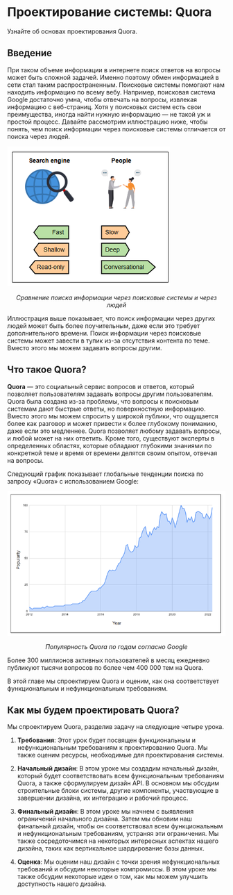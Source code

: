 # Проектирование системы: Quora

Узнайте об основах проектирования Quora.

## Введение

При таком объеме информации в интернете поиск ответов на вопросы может быть сложной задачей. Именно поэтому обмен информацией в сети стал
таким распространенным. Поисковые системы помогают нам находить информацию по всему вебу. Например, поисковая система Google достаточно
умна, чтобы отвечать на вопросы, извлекая информацию с веб-страниц. Хотя у поисковых систем есть свои преимущества, иногда найти нужную
информацию — не такой уж и простой процесс. Давайте рассмотрим иллюстрацию ниже, чтобы понять, чем поиск информации через поисковые системы
отличается от поиска через людей.

![img.png](img/img.png)

*<p align="center">Сравнение поиска информации через поисковые системы и через людей</p>*

Иллюстрация выше показывает, что поиск информации через других людей может быть более поучительным, даже если это требует дополнительного
времени. Поиск информации через поисковые системы может завести в тупик из-за отсутствия контента по теме. Вместо этого мы можем задавать
вопросы другим.

## Что такое Quora?

**Quora** — это социальный сервис вопросов и ответов, который позволяет пользователям задавать вопросы другим пользователям. Quora была
создана из-за проблемы, что вопросы к поисковым системам дают быстрые ответы, но поверхностную информацию. Вместо этого мы можем спросить у
широкой публики, что ощущается более как разговор и может привести к более глубокому пониманию, даже если это медленнее. Quora позволяет
любому задавать вопросы, и любой может на них ответить. Кроме того, существуют эксперты в определенных областях, которые обладают глубокими
знаниями по конкретной теме и время от времени делятся своим опытом, отвечая на вопросы.

Следующий график показывает глобальные тенденции поиска по запросу «Quora» с использованием Google:

![img_1.png](img/img_1.png)
*<p align="center">Популярность Quora по годам согласно Google</p>*

Более 300 миллионов активных пользователей в месяц ежедневно публикуют тысячи вопросов по более чем 400 000 тем на Quora.

В этой главе мы спроектируем Quora и оценим, как она соответствует функциональным и нефункциональным требованиям.

## Как мы будем проектировать Quora?

Мы спроектируем Quora, разделив задачу на следующие четыре урока.

1. **Требования**: Этот урок будет
   посвящен функциональным и нефункциональным требованиям к проектированию Quora. Мы также оценим ресурсы, необходимые для проектирования
   системы.

2. **Начальный дизайн**: В этом уроке мы
   создадим начальный дизайн, который будет соответствовать всем функциональным требованиям Quora, а также сформулируем дизайн API. В
   основном мы обсудим строительные блоки системы, другие компоненты, участвующие в завершении дизайна, их интеграцию и рабочий процесс.

3. **Финальный дизайн**: В этом уроке мы
   начнем с выявления ограничений начального дизайна. Затем мы обновим наш финальный дизайн, чтобы он соответствовал всем функциональным и
   нефункциональным требованиям, устраняя эти ограничения. Мы также сосредоточимся на некоторых интересных аспектах нашего дизайна, таких
   как вертикальное шардирование базы данных.

4. **Оценка**: Мы оценим наш дизайн с
   точки зрения нефункциональных требований и обсудим некоторые компромиссы. В этом уроке мы также обсудим некоторые идеи о том, как мы
   можем улучшить доступность нашего дизайна.